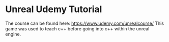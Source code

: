 # Unreal Udemy Tutorial
The course can be found here: https://www.udemy.com/unrealcourse/
This game was used to teach c++ before going into c++ within the unreal engine.

